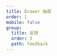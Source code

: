 ```yaml
---
title: Drawer 抽屉
order: 1
mobile: false
group:
  title: 反馈
  order: 3
  path: feedback
---
```


<code src="../demo/Drawer.tsx"></code>
<API src="../src/Drawer.tsx"></API>
